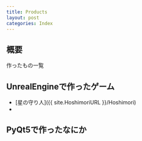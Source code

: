 ```yaml
---
title: Products
layout: post
categories: Index
---
```


<link rel="stylesheet" type="text/css" href="https://pto8913.github.io/pto8913/Hoshimori/css/Hoshimori.css">
<div class="bg_Home"></div>

## 概要
作ったもの一覧

## UnrealEngineで作ったゲーム
* [星の守り人]({{ site.HoshimoriURL }}/Hoshimori)
* 

## PyQt5で作ったなにか
